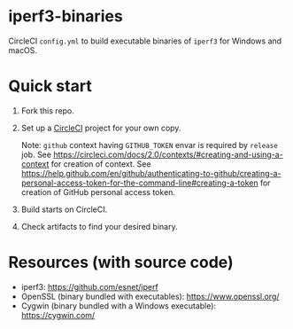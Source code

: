 # iperf3-binaries

CircleCI `config.yml` to build executable binaries of `iperf3` for Windows and macOS.

# Quick start

1. Fork this repo.

2. Set up a [CircleCI](https://circleci.com/) project for your own copy.

   Note: `github` context having `GITHUB_TOKEN` envar is required by `release` job. See https://circleci.com/docs/2.0/contexts/#creating-and-using-a-context for creation of context. See https://help.github.com/en/github/authenticating-to-github/creating-a-personal-access-token-for-the-command-line#creating-a-token for creation of GitHub personal access token.

3. Build starts on CircleCI.

4. Check artifacts to find your desired binary.

# Resources (with source code)

* iperf3: https://github.com/esnet/iperf
* OpenSSL (binary bundled with executables): https://www.openssl.org/
* Cygwin (binary bundled with a Windows executable): https://cygwin.com/

